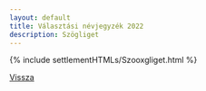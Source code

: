 ```yaml
---
layout: default
title: Választási névjegyzék 2022
description: Szögliget
---
```


{% include settlementHTMLs/Szooxgliget.html %}

[Vissza](./)